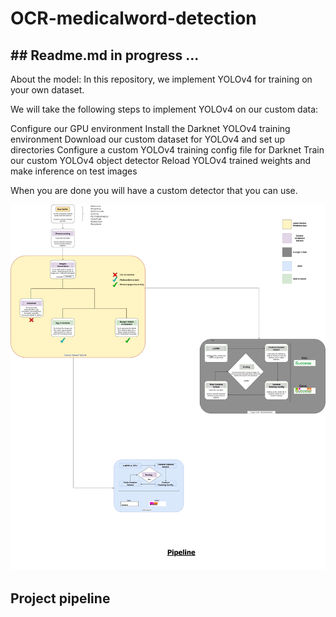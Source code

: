 # OCR-medicalword-detection
## ## Readme.md in progress ...




About the model:
In this repository, we implement YOLOv4 for training on your own dataset.

We will take the following steps to implement YOLOv4 on our custom data:

  Configure our GPU environment 
  Install the Darknet YOLOv4 training environment
  Download our custom dataset for YOLOv4 and set up directories
  Configure a custom YOLOv4 training config file for Darknet
  Train our custom YOLOv4 object detector
  Reload YOLOv4 trained weights and make inference on test images

When you are done you will have a custom detector that you can use. 




 

<p align="center">
  <img src="https://github.com/IsmaelMekene/OCR-medicalword-detection/blob/main/pipeline/tingy.png"/>
</p>

## Project pipeline
